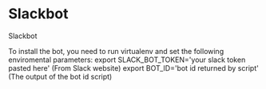# Slackbot
Slackbot

To install the bot, you need to run virtualenv and set the following enviromental parameters:
export SLACK_BOT_TOKEN='your slack token pasted here' (From Slack website)
export BOT_ID='bot id returned by script' (The output of the bot id script)
